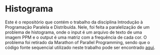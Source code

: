 # Histograma

Este é o repositório que contém o trabalho da disciplina Introdução à Programação Paralela e Distribuída.
Nele, foi feita a paralelização de um problema de histograma, onde o input é um arquivo de texto de uma imagem PPM e o output é uma matriz com a frequência de cada cor.
O problema foi retirado da Marathon of Parallel Programming, sendo que o código fonte sequencial utilizado neste trabalho pode ser encontrado [aqui](http://lspd.mackenzie.br/marathon/16/problems.html).
